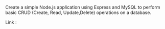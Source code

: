 Create a simple Node.js application using Express and MySQL to perform basic CRUD (Create, Read, Update,Delete) operations on a database.

Link : 
